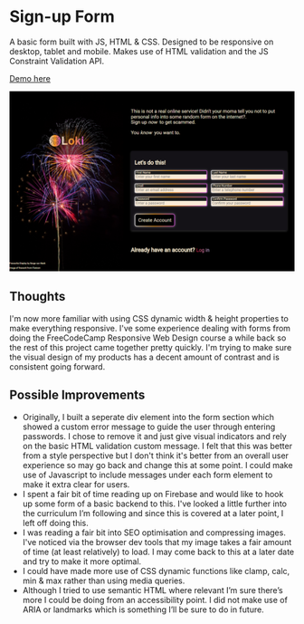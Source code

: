 # Sign-up Form

A basic form built with JS, HTML & CSS. Designed to be responsive on desktop, tablet and mobile. Makes use of HTML validation and the JS Constraint Validation API.

[Demo here](https://casssb.github.io/sign-up-form/)

![Image of live version](./img/sign-up-form.PNG)

## Thoughts
I'm now more familiar with using CSS dynamic width & height properties to make everything responsive. I've some experience dealing with forms from doing the FreeCodeCamp Responsive Web Design course a while back so the rest of this project came together pretty quickly. I'm trying to make sure the visual design of my products has a decent amount of contrast and is consistent going forward.

## Possible Improvements
* Originally, I built a seperate div element into the form section which showed a custom error message to guide the user through entering passwords. I chose to remove it and just give visual indicators and rely on the basic HTML validation custom message. I felt that this was better from a style perspective but I don't think it's better from an overall user experience so may go back and change this at some point. I could make use of Javascript to include messages under each form element to make it extra clear for users.
* I spent a fair bit of time reading up on Firebase and would like to hook up some form of a basic backend to this. I've looked a little further into the curriculum I’m following and since this is covered at a later point, I left off doing this.
* I was reading a fair bit into SEO optimisation and compressing images. I've noticed via the browser dev tools that my image takes a fair amount of time (at least relatively) to load. I may come back to this at a later date and try to make it more optimal.
* I could have made more use of CSS dynamic functions like clamp, calc, min & max rather than using media queries.
* Although I tried to use semantic HTML where relevant I’m sure there’s more I could be doing from an accessibility point. I did not make use of ARIA or landmarks which is something I’ll be sure to do in future.
